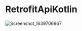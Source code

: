 # RetrofitApiKotlin

![Screenshot_1639706967](https://user-images.githubusercontent.com/74593517/146477776-d0130640-a164-4091-a383-1acf4bed8548.png)

